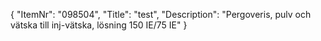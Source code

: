 {
  "ItemNr": "098504",
  "Title": "test",
  "Description": "Pergoveris, pulv och vätska till inj-vätska, lösning 150 IE/75 IE"
}